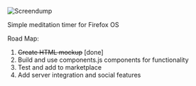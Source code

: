 ![Screendump](https://raw.github.com/henriknorberg/simpletimer/master/screendump.png)

Simple meditation timer for Firefox OS

Road Map:
1. ~~Create HTML mockup~~ [done]
2. Build and use components.js components for functionality
3. Test and add to marketplace
4. Add server integration and social features

